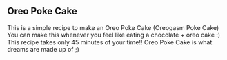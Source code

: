 ## Oreo Poke Cake
This is a simple recipe to make an Oreo Poke Cake (Oreogasm Poke Cake)
You can make this whenever you feel like eating a chocolate + oreo cake :)
This recipe takes only 45 minutes of your time!!
Oreo Poke Cake is what dreams are made up of ;)
